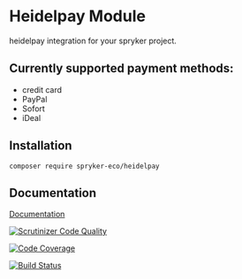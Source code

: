# Heidelpay Module

heidelpay integration for your spryker project.

## Currently supported payment methods:

* credit card
* PayPal
* Sofort
* iDeal

## Installation

```
composer require spryker-eco/heidelpay
```

## Documentation

[Documentation](https://academy.spryker.com/developing_with_spryker/industry_partner_integration/heidelpay/integration_payment_heidelpay.html?Highlight=heidelpay)

[![Scrutinizer Code Quality](https://scrutinizer-ci.com/g/spryker-eco/heidelpay/badges/quality-score.png?b=master)](https://scrutinizer-ci.com/g/spryker-eco/heidelpay/?branch=master)

[![Code Coverage](https://scrutinizer-ci.com/g/spryker-eco/heidelpay/badges/coverage.png?b=master)](https://scrutinizer-ci.com/g/spryker-eco/heidelpay/?branch=master)

[![Build Status](https://scrutinizer-ci.com/g/spryker-eco/heidelpay/badges/build.png?b=master)](https://scrutinizer-ci.com/g/spryker-eco/heidelpay/build-status/master)
